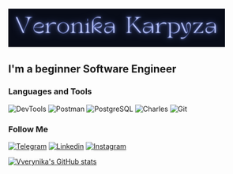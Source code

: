 ![Header](https://github.com/VVerynika/Vverynika/blob/main/assets/L_o.png)

## I'm a beginner Software Engineer

### Languages and Tools
![DevTools](https://img.shields.io/badge/-DevTools-080C18?style=for-the-badge&logo=googlechrome&logoColor=4169E1)
![Postman](https://img.shields.io/badge/-Postman-080C18?style=for-the-badge&logo=postman&LogoColour=174584)
![PostgreSQL](https://img.shields.io/badge/-PostgreSQL-080C18?style=for-the-badge&logo=PostgreSQL&logoColor=4682B4)
![Charles](https://img.shields.io/badge/-Charles-080C18?style=for-the-badge&logo=Charles&logoColor=4682B4)
![Git](https://img.shields.io/badge/-Gitbash-080C18?style=for-the-badge&logo=git&logoColor=FF4500)

### Follow Me
[![Telegram](https://img.shields.io/badge/-Telegram-080C18?style=for-the-badge&logo=telegram&LogoColour=#174584)](https://t.me/Vverynika)
[![Linkedin](https://img.shields.io/badge/-Linkedin-080C18?style=for-the-badge&logo=linkedin&logoColor=4682B4)](https://www.linkedin.com/in/karpyzaveronika/)
[![Instagram](https://img.shields.io/badge/-Instagram-080C18?style=for-the-badge&logo=instagram&LogoColor=174584)](https://www.instagram.com/vverynika/)


[![Vverynika's GitHub stats](https://github-readme-stats.vercel.app/api?username=VVerynika&show_icons=true&theme=github_dark)](https://github.com/VVerynika/github-readme-stats)